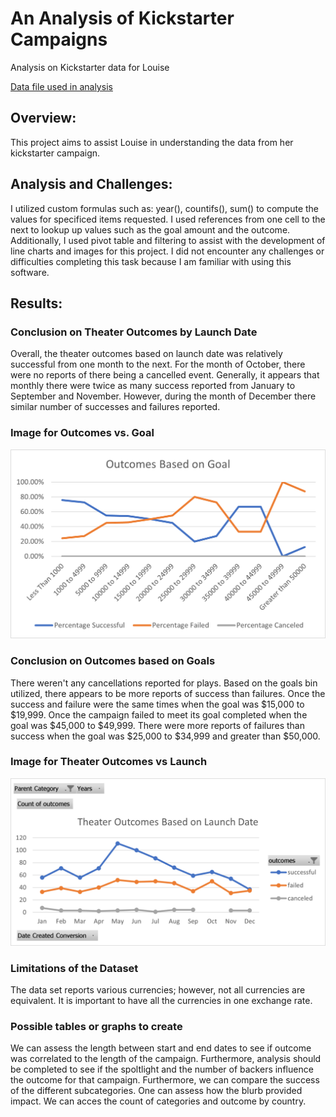 # An Analysis of Kickstarter Campaigns
Analysis on Kickstarter data for Louise 

[Data file used in analysis](https://github.com/osbornej-tech/kickstarter-analysis/blob/master/Kickstarter_Challenge.xlsx) 

## Overview:
This project aims to assist Louise in understanding the data from her kickstarter campaign. 

## Analysis and Challenges:
I utilized custom formulas such as: year(), countifs(), sum() to compute the values for specificed items requested. I used references from one cell to the next to lookup up values such as the goal amount and the outcome. Additionally, I used pivot table and filtering to assist with the development of line charts and images for this project. I did not encounter any challenges or difficulties completing this task because I am familiar with using this software.


## Results: 
### Conclusion on Theater Outcomes by Launch Date
Overall, the theater outcomes based on launch date was relatively successful  from one month to the next. For the month of October, there were no reports of there being a cancelled event. Generally, it appears that monthly there were twice as many success reported from January to September and November. However, during the month of December there similar number of successes and failures reported.

### Image for Outcomes vs. Goal
<img src = "https://github.com/osbornej-tech/kickstarter-analysis/blob/master/Outcomes_vs_Goals.png">

### Conclusion on Outcomes based on Goals
There weren't any cancellations reported for plays. Based on the goals bin utilized, there appears to be more reports of success than failures. Once the success and failure were the same times when the goal was $15,000 to $19,999. Once the campaign failed to meet its goal completed when the goal was $45,000 to $49,999. There were more reports of failures than success when the goal was $25,000 to $34,999 and greater than $50,000. 

### Image for Theater Outcomes vs Launch
<img src = "https://github.com/osbornej-tech/kickstarter-analysis/blob/master/Theater_Outcomes_vs_Launch.png">

### Limitations of the Dataset
The data set reports various currencies; however, not all currencies are equivalent. It is important to have all the currencies in one exchange rate.  

### Possible tables or graphs to create
We can assess the length between start and end dates to see if outcome was correlated to the length of the campaign. Furthermore, analysis should be completed  to see if the spoltlight and the number of backers influence the outcome for that campaign. Furthermore, we can compare the success of the different subcategories. One can assess how the blurb provided impact. We can acces the count of categories and outcome by country. 
